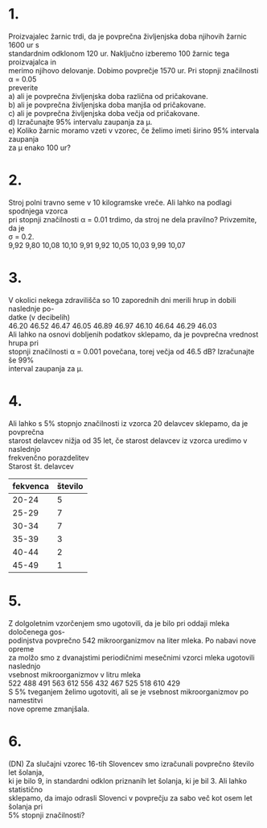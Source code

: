 # 1.
Proizvajalec žarnic trdi, da je povprečna življenjska doba njihovih žarnic 1600 ur s  
standardnim odklonom 120 ur. Naključno izberemo 100 žarnic tega proizvajalca in  
merimo njihovo delovanje. Dobimo povprečje 1570 ur. Pri stopnji značilnosti α = 0.05  
preverite  
a) ali je povprečna življenjska doba različna od pričakovane.  
b) ali je povprečna življenjska doba manjša od pričakovane.  
c) ali je povprečna življenjska doba večja od pričakovane.  
d) Izračunajte 95% intervalu zaupanja za μ.  
e) Koliko žarnic moramo vzeti v vzorec, če želimo imeti širino 95% intervala zaupanja  
za μ enako 100 ur?  
# 2.
Stroj polni travno seme v 10 kilogramske vreče. Ali lahko na podlagi spodnjega vzorca  
pri stopnji značilnosti α = 0.01 trdimo, da stroj ne dela pravilno? Privzemite, da je  
σ = 0.2.  
9,92 9,80 10,08 10,10 9,91 9,92 10,05 10,03 9,99 10,07  
# 3.
V okolici nekega zdravilišča so 10 zaporednih dni merili hrup in dobili naslednje po-  
datke (v decibelih)  
46.20 46.52 46.47 46.05 46.89 46.97 46.10 46.64 46.29 46.03  
Ali lahko na osnovi dobljenih podatkov sklepamo, da je povprečna vrednost hrupa pri  
stopnji značilnosti α = 0.001 povečana, torej večja od 46.5 dB? Izračunajte še 99%  
interval zaupanja za μ.  
# 4.
Ali lahko s 5% stopnjo značilnosti iz vzorca 20 delavcev sklepamo, da je povprečna  
starost delavcev nižja od 35 let, če starost delavcev iz vzorca uredimo v naslednjo  
frekvenčno porazdelitev  
Starost št. delavcev

| fekvenca | število | 
| -------- | ------- |
| 20-24    | 5       |
| 25-29    | 7       |
| 30-34    | 7       |
| 35-39    | 3       |
| 40-44    | 2       |
| 45-49    | 1       |

# 5.
Z dolgoletnim vzorčenjem smo ugotovili, da je bilo pri oddaji mleka določenega gos-  
podinjstva povprečno 542 mikroorganizmov na liter mleka. Po nabavi nove opreme  
za molžo smo z dvanajstimi periodičnimi mesečnimi vzorci mleka ugotovili naslednjo  
vsebnost mikroorganizmov v litru mleka  
522 488 491 563 612 556 432 467 525 518 610 429  
S 5% tveganjem želimo ugotoviti, ali se je vsebnost mikroorganizmov po namestitvi  
nove opreme zmanjšala.  
# 6.
(DN) Za slučajni vzorec 16-tih Slovencev smo izračunali povprečno število let šolanja,  
ki je bilo 9, in standardni odklon priznanih let šolanja, ki je bil 3. Ali lahko statistično  
sklepamo, da imajo odrasli Slovenci v povprečju za sabo več kot osem let šolanja pri  
5% stopnji značilnosti?  